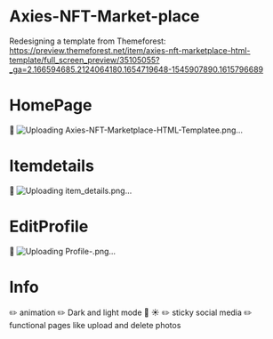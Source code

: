 # Axies-NFT-Market-place
Redesigning a template from Themeforest: 
https://preview.themeforest.net/item/axies-nft-marketplace-html-template/full_screen_preview/35105055?_ga=2.166594685.2124064180.1654719648-1545907890.1615796689

# HomePage
📎 ![Uploading Axies-NFT-Marketplace-HTML-Templatee.png…]()

# Itemdetails
📎 ![Uploading item_details.png…]()

# EditProfile
📎 ![Uploading Profile-.png…]()

# Info
✏️ animation
✏️ Dark and light mode 🌙 ☀️
✏️ sticky social media 
✏️ functional pages like upload and delete photos

